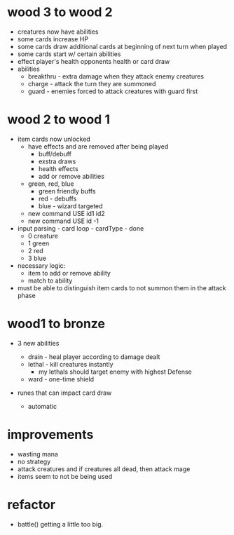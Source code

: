 # wood 3 to wood 2

- creatures now have abilities
- some cards increase HP
- some cards draw additional cards at beginning of next turn when played
- some cards start w/ certain abilities
- effect player's health opponents health or card draw
- abilities
  - breakthru - extra damage when they attack enemy creatures
  - charge - attack the turn they are summoned
  - guard - enemies forced to attack creatures with guard first

# wood 2 to wood 1

- item cards now unlocked
  - have effects and are removed after being played
    - buff/debuff
    - exstra draws
    - health effects
    - add or remove abilities
  - green, red, blue
    - green friendly buffs
    - red - debuffs
    - blue - wizard targeted
  - new command USE id1 id2
  - new command USE id -1
- input parsing - card loop - cardType - done
  - 0 creature
  - 1 green
  - 2 red
  - 3 blue
- necessary logic:
  - item to add or remove ability
  - match to ability
- must be able to distinguish item cards to not summon them in the attack phase

# wood1 to bronze

- 3 new abilities
  - drain - heal player according to damage dealt
  - lethal - kill creatures instantly
    - my lethals should target enemy with highest Defense
  - ward - one-time shield

- runes that can impact card draw
  - automatic

# improvements
  - wasting mana
  - no strategy
  - attack creatures and if creatures all dead, then attack mage
  - items seem to not be being used

# refactor

- battle() getting a little too big.
